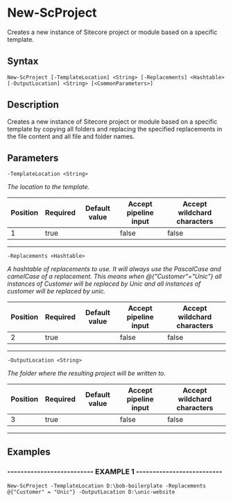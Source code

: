 

# New-ScProject

Creates a new instance of Sitecore project or module based on a specific template.
## Syntax

    New-ScProject [-TemplateLocation] <String> [-Replacements] <Hashtable> [-OutputLocation] <String> [<CommonParameters>]


## Description

Creates a new instance of Sitecore project or module based on a specific
template by copying all folders and replacing the specified replacements in
the file content and all file and folder names.





## Parameters

    
    -TemplateLocation <String>
_The location to the template._

| Position | Required | Default value | Accept pipeline input | Accept wildchard characters |
| -------- | -------- | ------------- | --------------------- | --------------------------- |
| 1 | true |  | false | false |


----

    
    
    -Replacements <Hashtable>
_A hashtable of replacements to use. It will always use the PascalCase and
camelCase of a replacement. This means when @{"Customer"="Unic"} all instances
of Customer will be replaced by Unic and all instances of customer will be
replaced by unic._

| Position | Required | Default value | Accept pipeline input | Accept wildchard characters |
| -------- | -------- | ------------- | --------------------- | --------------------------- |
| 2 | true |  | false | false |


----

    
    
    -OutputLocation <String>
_The folder where the resulting project will be written to._

| Position | Required | Default value | Accept pipeline input | Accept wildchard characters |
| -------- | -------- | ------------- | --------------------- | --------------------------- |
| 3 | true |  | false | false |


----

    

## Examples

### -------------------------- EXAMPLE 1 --------------------------
    New-ScProject -TemplateLocation D:\bob-boilerplate -Replacements @{"Customer" = "Unic"} -OutputLocation D:\unic-website































